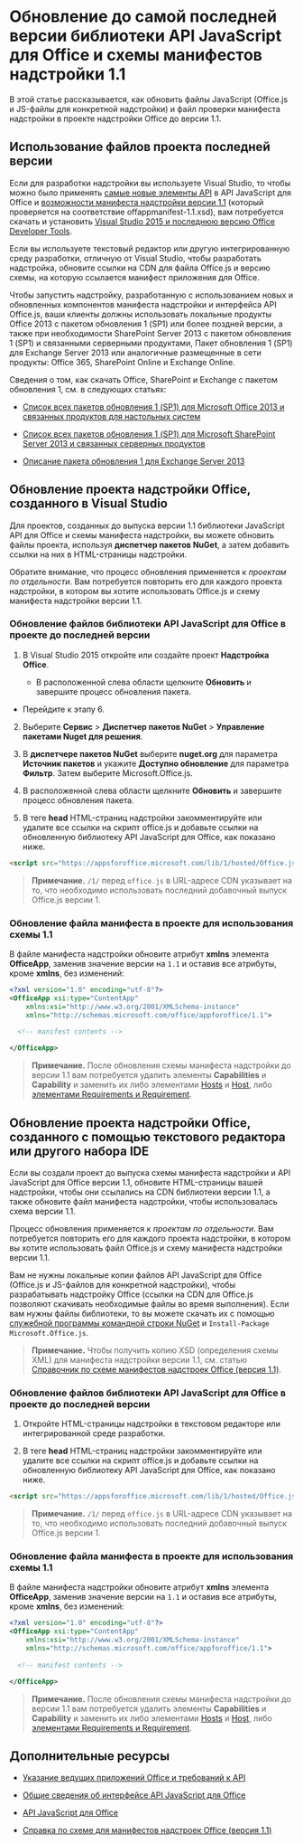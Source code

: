 # <a name="update-to-the-latest-javascript-api-for-office-library-and-version-11-add-in-manifest-schema"></a>Обновление до самой последней версии библиотеки API JavaScript для Office и схемы манифестов надстройки 1.1

В этой статье рассказывается, как обновить файлы JavaScript (Office.js и JS-файлы для конкретной надстройки) и файл проверки манифеста надстройки в проекте надстройки Office до версии 1.1.

## <a name="using-the-most-up-to-date-project-files"></a>Использование файлов проекта последней версии

Если для разработки надстройки вы используете Visual Studio, то чтобы можно было применять [самые новые элементы API](../../reference/what's-changed-in-the-javascript-api-for-office.md) в API JavaScript для Office и [возможности манифеста надстройки версии 1.1](../../docs/overview/add-in-manifests.md) (который проверяется на соответствие offappmanifest-1.1.xsd), вам потребуется скачать и установить [Visual Studio 2015 и последнюю версию Office Developer Tools](https://www.visualstudio.com/features/office-tools-vs).

Если вы используете текстовый редактор или другую интегрированную среду разработки, отличную от Visual Studio, чтобы разработать надстройка, обновите ссылки на CDN для файла Office.js и версию схемы, на которую ссылается манифест приложения для Office.

Чтобы запустить надстройку, разработанную с использованием новых и обновленных компонентов манифеста надстройки и интерфейса API Office.js, ваши клиенты должны использовать локальные продукты Office 2013 с пакетом обновления 1 (SP1) или более поздней версии, а также при необходимости SharePoint Server 2013 с пакетом обновления 1 (SP1) и связанными серверными продуктами, Пакет обновления 1 (SP1) для Exchange Server 2013 или аналогичные размещенные в сети продукты: Office 365, SharePoint Online и Exchange Online.

Сведения о том, как скачать Office, SharePoint и Exchange с пакетом обновления 1, см. в следующих статьях:

- [Список всех пакетов обновления 1 (SP1) для Microsoft Office 2013 и связанных продуктов для настольных систем](http://support.microsoft.com/kb/2850036)
    
- [Список всех пакетов обновления 1 (SP1) для Microsoft SharePoint Server 2013 и связанных серверных продуктов](http://support.microsoft.com/kb/2850035)
    
- [Описание пакета обновления 1 для Exchange Server 2013](http://support.microsoft.com/kb/2926248)
    

## <a name="updating-an-office-add-in-project-created-with-visual-studio"></a>Обновление проекта надстройки Office, созданного в Visual Studio

Для проектов, созданных до выпуска версии 1.1 библиотеки JavaScript API для Office и схемы манифеста надстройки, вы можете обновить файлы проекта, используя **диспетчер пакетов NuGet**, а затем добавить ссылки на них в HTML-страницы надстройки. 

Обратите внимание, что процесс обновления применяется к _проектам по отдельности_. Вам потребуется повторить его для каждого проекта надстройки, в котором вы хотите использовать Office.js и схему манифеста надстройки версии 1.1.


### <a name="to-update-the-javascript-api-for-office-library-files-in-your-project-to-the-newest-release"></a>Обновление файлов библиотеки API JavaScript для Office в проекте до последней версии


1. В Visual Studio 2015 откройте или создайте проект **Надстройка Office**.
    
      - В расположенной слева области щелкните **Обновить** и завершите процесс обновления пакета.
    
  - Перейдите к этапу 6.
    
2. Выберите **Сервис**  >  **Диспетчер пакетов NuGet**  >  **Управление пакетами Nuget для решения**.
    
3. В **диспетчере пакетов NuGet** выберите **nuget.org** для параметра **Источник пакетов** и укажите **Доступно обновление** для параметра **Фильтр**. Затем выберите Microsoft.Office.js.
    
4. В расположенной слева области щелкните **Обновить** и завершите процесс обновления пакета.
    
5. В теге **head** HTML-страниц надстройки закомментируйте или удалите все ссылки на скрипт office.js и добавьте ссылки на обновленную библиотеку API JavaScript для Office, как показано ниже.
    
```html
<script src="https://appsforoffice.microsoft.com/lib/1/hosted/Office.js" type="text/javascript"></script>
```

> **Примечание.** `/1/` перед `office.js` в URL-адресе CDN указывает на то, что необходимо использовать последний добавочный выпуск Office.js версии 1.   


### <a name="to-update-the-manifest-file-in-your-project-to-use-schema-version-11"></a>Обновление файла манифеста в проекте для использования схемы 1.1

В файле манифеста надстройки обновите атрибут **xmlns** элемента **OfficeApp**, заменив значение версии на `1.1` и оставив все атрибуты, кроме **xmlns**, без изменений:
    
```xml
<?xml version="1.0" encoding="utf-8"?>
<OfficeApp xsi:type="ContentApp" 
    xmlns:xsi="http://www.w3.org/2001/XMLSchema-instance" 
    xmlns="http://schemas.microsoft.com/office/appforoffice/1.1">
  
  <!-- manifest contents -->

</OfficeApp>
```

> **Примечание.** После обновления схемы манифеста надстройки до версии 1.1 вам потребуется удалить элементы **Capabilities** и **Capability** и заменить их либо элементами [Hosts](http://dev.office.com/reference/add-ins/manifest/hosts) и [Host](http://dev.office.com/reference/add-ins/manifest/hosts), либо [элементами Requirements и Requirement](../../docs/overview/specify-office-hosts-and-api-requirements.md).

## <a name="updating-an-office-add-in-project-created-with-a-text-editor-or-other-ide"></a>Обновление проекта надстройки Office, созданного с помощью текстового редактора или другого набора IDE

Если вы создали проект до выпуска схемы манифеста надстройки и API JavaScript для Office версии 1.1, обновите HTML-страницы вашей надстройки, чтобы они ссылались на CDN библиотеки версии 1.1, а также обновите файл манифеста надстройки, чтобы использовалась схема версии 1.1. 

Процесс обновления применяется к _проектам по отдельности_. Вам потребуется повторить его для каждого проекта надстройки, в котором вы хотите использовать файл Office.js и схему манифеста надстройки версии 1.1.

Вам не нужны локальные копии файлов API JavaScript для Office (Office.js и JS-файлов для конкретной надстройки), чтобы разрабатывать надстройку Office (ссылки на CDN для Office.js позволяют скачивать необходимые файлы во время выполнения). Если вам нужны файлы библиотеки, то вы можете скачать их с помощью [служебной программы командной строки NuGet](http://docs.nuget.org/consume/installing-nuget) и `Install-Package Microsoft.Office.js`.

 > **Примечание.** Чтобы получить копию XSD (определения схемы XML) для манифеста надстройки версии 1.1, см. статью [Справочник по схеме манифестов надстроек Office (версия 1.1)](../overview/add-in-manifests.md).


### <a name="to-update-the-javascript-api-for-office-library-files-in-your-project-to-use-the-newest-release"></a>Обновление файлов библиотеки API JavaScript для Office в проекте до последней версии

1. Откройте HTML-страницы надстройки в текстовом редакторе или интегрированной среде разработки.
    
2. В теге **head** HTML-страниц надстройки закомментируйте или удалите все ссылки на скрипт office.js и добавьте ссылки на обновленную библиотеку API JavaScript для Office, как показано ниже.
    
```html
<script src="https://appsforoffice.microsoft.com/lib/1/hosted/Office.js" type="text/javascript"></script>
```

> **Примечание.** `/1/` перед `office.js` в URL-адресе CDN указывает на то, что необходимо использовать последний добавочный выпуск Office.js версии 1.   

### <a name="to-update-the-manifest-file-in-your-project-to-use-schema-version-11"></a>Обновление файла манифеста в проекте для использования схемы 1.1

В файле манифеста надстройки обновите атрибут **xmlns** элемента **OfficeApp**, заменив значение версии на `1.1` и оставив все атрибуты, кроме **xmlns**, без изменений:
    
```xml
<?xml version="1.0" encoding="utf-8"?>
<OfficeApp xsi:type="ContentApp" 
    xmlns:xsi="http://www.w3.org/2001/XMLSchema-instance" 
    xmlns="http://schemas.microsoft.com/office/appforoffice/1.1">
  
  <!-- manifest contents -->

</OfficeApp>
```

> **Примечание.** После обновления схемы манифеста надстройки до версии 1.1 вам потребуется удалить элементы **Capabilities** и **Capability** и заменить их либо элементами [Hosts](http://dev.office.com/reference/add-ins/manifest/hosts) и [Host](http://dev.office.com/reference/add-ins/manifest/hosts), либо [элементами Requirements и Requirement](../../docs/overview/specify-office-hosts-and-api-requirements.md).
    

## <a name="additional-resources"></a>Дополнительные ресурсы

- [Указание ведущих приложений Office и требований к API](../../docs/overview/specify-office-hosts-and-api-requirements.md)
    
- [Общие сведения об интерфейсе API JavaScript для Office](../../docs/develop/understanding-the-javascript-api-for-office.md)
    
- [API JavaScript для Office](http://dev.office.com/reference/add-ins/javascript-api-for-office)
    
- [Справка по схеме для манифестов надстроек Office (версия 1.1)](../overview/add-in-manifests.md)
    
